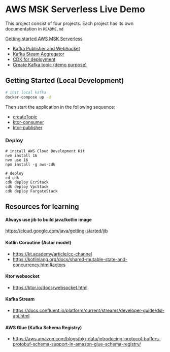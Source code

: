 # AWS MSK Serverless Live Demo

This project consist of four projects. Each project has its own documentation in `README.md` 

[Getting started AWS MSK Serverless](https://docs.aws.amazon.com/msk/latest/developerguide/serverless-getting-started.html)

- [Kafka Publisher and WebSocket](ktor-publisher)
- [Kafka Steam Aggregator](ktor-consumer)
- [CDK for deployment](cdk)
- [Create Kafka topic (demo purpose)](createTopic)

## Getting Started (Local Development)

```bash
# init local kafka
docker-compose up -d
```
Then start the application in the following sequence:
- [createTopic](createTopic)
- [ktor-consumer](ktor-consumer)
- [ktor-publisher](ktor-publisher)


### Deploy
```
# install AWS Cloud Development Kit
nvm install 16
nvm use 16
npm install -g aws-cdk

# deploy
cd cdk
cdk deploy EcrStack
cdk deploy VpcStack
cdk deploy FargateStack
```

## Resources for learning

#### Always use jib to build java/kotlin image
https://cloud.google.com/java/getting-started/jib

#### Kotlin Coroutine (Actor model)
- https://kt.academy/article/cc-channel
- https://kotlinlang.org/docs/shared-mutable-state-and-concurrency.html#actors

#### Ktor websocket
- https://ktor.io/docs/websocket.html

#### Kafka Stream
- https://docs.confluent.io/platform/current/streams/developer-guide/dsl-api.html

#### AWS Glue (Kafka Schema Registry)
- https://aws.amazon.com/blogs/big-data/introducing-protocol-buffers-protobuf-schema-support-in-amazon-glue-schema-registry/
